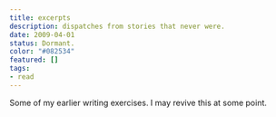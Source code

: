 ```yaml
---
title: excerpts
description: dispatches from stories that never were.
date: 2009-04-01
status: Dormant.
color: "#082534"
featured: []
tags:
- read
---
```


Some of my earlier writing exercises. I may revive this at some point.
